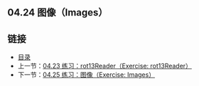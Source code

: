 ## 04.24 图像（Images）


## 链接
* [目录](https://github.com/gnefiy/go-tour-zh/blob/master/README.md)
* 上一节：[04.23 练习：rot13Reader（Exercise: rot13Reader）](https://github.com/gnefiy/go-tour-zh/blob/master/tour/methods/04.23.md)
* 下一节：[04.25 练习：图像（Exercise: Images）](https://github.com/gnefiy/go-tour-zh/blob/master/tour/methods/04.25.md)
